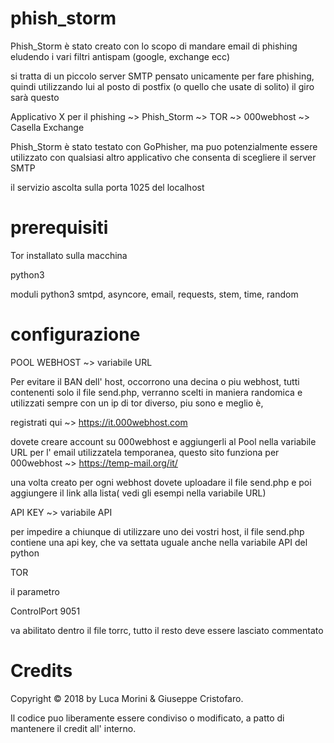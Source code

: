 # phish_storm

Phish_Storm è stato creato con lo scopo di mandare email di phishing eludendo i vari filtri antispam
(google, exchange ecc)

si tratta di un piccolo server SMTP pensato unicamente per fare phishing, quindi utilizzando lui al posto di postfix (o quello che usate di solito) il giro sarà questo

Applicativo X per il phishing ~> Phish_Storm ~> TOR ~> 000webhost ~> Casella Exchange

Phish_Storm è stato testato con GoPhisher, ma puo potenzialmente essere utilizzato con qualsiasi altro applicativo che consenta di scegliere il server SMTP

il servizio ascolta sulla porta 1025 del localhost

# prerequisiti

Tor installato sulla macchina 

python3 

moduli python3
smtpd, asyncore, email, requests, stem, time, random

# configurazione

POOL WEBHOST ~> variabile URL

Per evitare il BAN dell' host, occorrono una decina o piu webhost, tutti contenenti solo il file send.php,
verranno scelti in maniera randomica e utilizzati sempre con un ip di tor diverso, piu sono e meglio è, 

registrati qui ~> https://it.000webhost.com
      
dovete creare account su 000webhost e aggiungerli al Pool nella variabile URL
per l' email utilizzatela temporanea, questo sito funziona per 000webhost ~> https://temp-mail.org/it/

una volta creato per ogni webhost dovete uploadare il file send.php e poi aggiungere il link alla lista( vedi gli esempi nella variabile URL)

API KEY ~> variabile API

per impedire a chiunque di utilizzare uno dei vostri host, il file send.php contiene una api key, che va settata uguale anche nella variabile API del python

TOR

il parametro

ControlPort 9051

va abilitato dentro il file torrc, tutto il resto deve essere lasciato commentato


# Credits

Copyright © 2018 by Luca Morini & Giuseppe Cristofaro.

Il codice puo liberamente essere condiviso o modificato, a patto di mantenere il credit all' interno.

